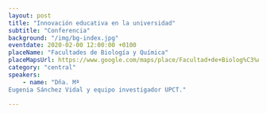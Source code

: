 ```yaml
---
layout: post
title: "Innovación educativa en la universidad"
subtitle: "Conferencia"
background: "/img/bg-index.jpg"
eventdate: 2020-02-00 12:00:00 +0100
placeName: "Facultades de Biología y Química"
placeMapsUrl: https://www.google.com/maps/place/Facultad+de+Biolog%C3%ADa/@38.0203634,-1.171049,17z/data=!3m1!4b1!4m5!3m4!1s0xd638103fffda277:0xb3a38c0c58cb81b!8m2!3d38.0203634!4d-1.1688603
category: "central"
speakers:
    - name: "Dña. Mª
Eugenia Sánchez Vidal y equipo investigador UPCT."
   
---
```

 
